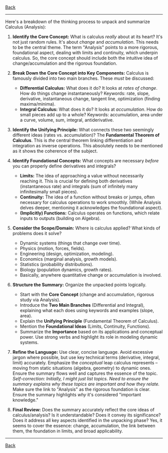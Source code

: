 [Back](README.md)

---

Here's a breakdown of the thinking process to unpack and summarize Calculus (Analysis):

1.  **Identify the Core Concept:** What is calculus *really* about at its heart? It's not just random rules. It's about *change* and *accumulation*. This needs to be the central theme. The term "Analysis" points to a more rigorous, foundational aspect, dealing with limits and continuity, which underpin calculus. So, the core concept should include both the intuitive idea of change/accumulation and the rigorous foundation.

2.  **Break Down the Core Concept into Key Components:** Calculus is famously divided into two main branches. These *must* be discussed:
    *   **Differential Calculus:** What does it do? It looks at *rates of change*. How do things change instantaneously? Keywords: rate, slope, derivative, instantaneous change, tangent line, optimization (finding maxima/minima).
    *   **Integral Calculus:** What does it do? It looks at *accumulation*. How do small pieces add up to a whole? Keywords: accumulation, area under a curve, volume, sum, integral, antiderivative.

3.  **Identify the Unifying Principle:** What connects these two seemingly different ideas (rates vs. accumulation)? The **Fundamental Theorem of Calculus**. This is *the* central theorem linking differentiation and integration as inverse operations. This absolutely needs to be mentioned as it shows the coherence of the subject.

4.  **Identify Foundational Concepts:** What concepts are necessary *before* you can properly define derivatives and integrals?
    *   **Limits:** The idea of approaching a value without necessarily reaching it. This is crucial for defining both derivatives (instantaneous rate) and integrals (sum of infinitely many infinitesimally small pieces).
    *   **Continuity:** The idea of a function without breaks or jumps, often necessary for calculus operations to work smoothly. (While Analysis delves deeper, mentioning it acknowledges the foundational aspect).
    *   **(Implicitly) Functions:** Calculus operates on functions, which relate inputs to outputs (building on Algebra).

5.  **Consider the Scope/Domain:** Where is calculus applied? What kinds of problems does it solve?
    *   Dynamic systems (things that change over time).
    *   Physics (motion, forces, fields).
    *   Engineering (design, optimization, modeling).
    *   Economics (marginal analysis, growth models).
    *   Statistics (probability distributions).
    *   Biology (population dynamics, growth rates).
    *   Basically, anywhere quantitative change or accumulation is involved.

6.  **Structure the Summary:** Organize the unpacked points logically.
    *   Start with the **Core Concept** (change and accumulation, rigorous study via Analysis).
    *   Introduce the **Two Main Branches** (Differential and Integral), explaining what each does using keywords and examples (slope, area).
    *   Explain the **Unifying Principle** (Fundamental Theorem of Calculus).
    *   Mention the **Foundational Ideas** (Limits, Continuity, Functions).
    *   Summarize the **Importance** based on its applications and conceptual power. Use strong verbs and highlight its role in modeling dynamic systems.

7.  **Refine the Language:** Use clear, concise language. Avoid excessive jargon where possible, but use key technical terms (derivative, integral, limit) accurately. Emphasize the *conceptual* leap calculus represents – moving from static situations (algebra, geometry) to dynamic ones. Ensure the summary flows well and captures the essence of the topic. *Self-correction: Initially, I might just list topics. Need to ensure the summary explains *why* these topics are important and how they relate.* Make sure the link to "Analysis" as the rigorous foundation is clear. Ensure the summary highlights *why* it's considered "important knowledge."

8.  **Final Review:** Does the summary accurately reflect the core ideas of calculus/analysis? Is it understandable? Does it convey its significance? Does it address all key aspects identified in the unpacking phase? Yes, it seems to cover the essence: change, accumulation, the link between them, the foundation in limits, and broad applicability.

---

[Back](README.md)

